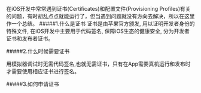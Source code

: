 在iOS开发中常常遇到证书(Certificates)和配置文件(Provisioning Profiles)有关的问题，有时胡乱点点就能运行了，但当遇到问题就没有方向去解决，所以在这里作一个总结。
#####1.什么是证书
证书是由苹果官方颁发, 用以证明开发者身份的特殊文件, 在iOS开发中主要用于代码签名, 保障iOS生态的健康安全, 分为开发者证书和发布者证书。

#####2.什么时候需要证书

用模拟器调试时无需代码签名,也就无需证书，只有在App需要真机运行和发布时才需要使用相应证书进行签名。

#####3.如何申请证书

